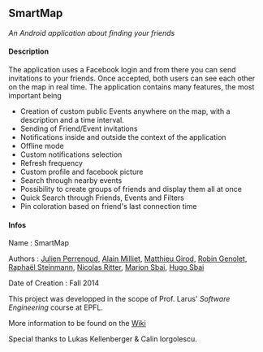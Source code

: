 ## SmartMap

*An Android application about finding your friends*

#### Description

The application uses a Facebook login and from there you can send invitations to your friends. Once accepted, both users can see each other on the map in real time. The application contains many features, the most important being
* Creation of custom public Events anywhere on the map, with a description and a time interval.
* Sending of Friend/Event invitations
* Notifications inside and outside the context of the application
* Offline mode
* Custom notifications selection
* Refresh frequency
* Custom profile and facebook picture
* Search through nearby events
* Possibility to create groups of friends and display them all at once
* Quick Search through Friends, Events and Filters
* Pin coloration based on friend's last connection time

#### Infos

Name : SmartMap

Authors : [Julien Perrenoud](https://github.com/jfperren), [Alain Milliet](https://github.com/agpmilli), [Matthieu Girod](https://github.com/pamoi), [Robin Genolet](https://github.com/RobinGenolet), [Raphaël Steinmann](https://github.com/rbsteinm), [Nicolas Ritter](https://github.com/ritterni), [Marion Sbai](https://github.com/marion-S), [Hugo Sbai](https://github.com/hugo-S)

Date of Creation : Fall 2014

This project was developped in the scope of Prof. Larus' *Software Engineering* course at EPFL.

More information to be found on the [Wiki](https://github.com/RobinGenolet/smartmap/wiki)

Special thanks to Lukas Kellenberger & Calin Iorgolescu.
